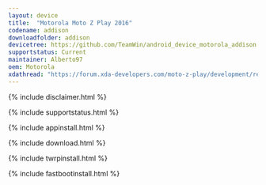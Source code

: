```yaml
---
layout: device
title:  "Motorola Moto Z Play 2016"
codename: addison
downloadfolder: addison
devicetree: https://github.com/TeamWin/android_device_motorola_addison
supportstatus: Current
maintainer: Alberto97
oem: Motorola
xdathread: "https://forum.xda-developers.com/moto-z-play/development/recovery-unofficial-twrp-moto-z-play-t3495629"
---
```


{% include disclaimer.html %}

{% include supportstatus.html %}

{% include appinstall.html %}

{% include download.html %}

{% include twrpinstall.html %}

{% include fastbootinstall.html %}
